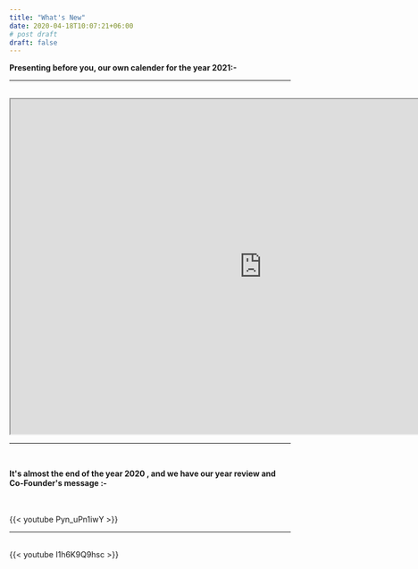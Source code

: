 ```yaml
---
title: "What's New"
date: 2020-04-18T10:07:21+06:00
# post draft
draft: false
---
```

<b>Presenting before you, our own calender for the year 2021:-</b>
<br>
<hr>
<br>
<iframe src="https://drive.google.com/file/d/1WY2G12Z4DusF5C4b_RDRAq0tFzv-IzV5/preview" width="900" height="600"></iframe>
<br>
<hr>
<br>
<p><b>It's almost the end of the year 2020 , and we have our year review and Co-Founder's message :-</b></p>
<br>
<br>
{{< youtube Pyn_uPn1iwY >}}
<br>
<hr>
<br>
{{< youtube I1h6K9Q9hsc >}}
<br>
<br>



